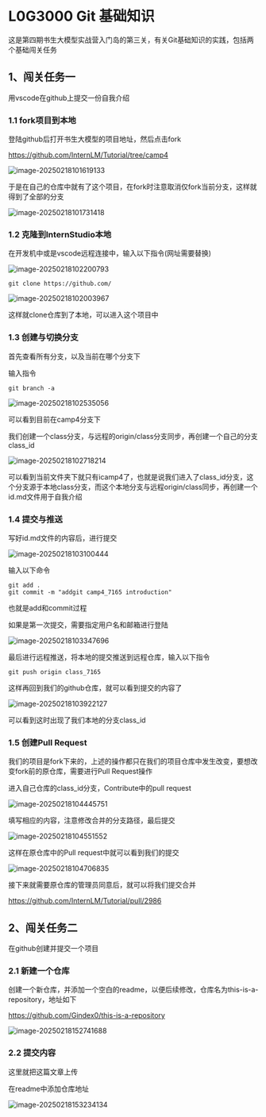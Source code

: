 # L0G3000 Git 基础知识

这是第四期书生大模型实战营入门岛的第三关，有关Git基础知识的实践，包括两个基础闯关任务

## 1、闯关任务一

用vscode在github上提交一份自我介绍

### 1.1 fork项目到本地

登陆github后打开书生大模型的项目地址，然后点击fork

https://github.com/InternLM/Tutorial/tree/camp4

![image-20250218101619133](C:\Users\Index\AppData\Roaming\Typora\typora-user-images\image-20250218101619133.png)

于是在自己的仓库中就有了这个项目，在fork时注意取消仅fork当前分支，这样就得到了全部的分支

![image-20250218101731418](C:\Users\Index\AppData\Roaming\Typora\typora-user-images\image-20250218101731418.png)

### 1.2 克隆到InternStudio本地

在开发机中或是vscode远程连接中，输入以下指令(网址需要替换)

![image-20250218102200793](C:\Users\Index\AppData\Roaming\Typora\typora-user-images\image-20250218102200793.png)

```
git clone https://github.com/
```

![image-20250218102003967](C:\Users\Index\AppData\Roaming\Typora\typora-user-images\image-20250218102003967.png)

这样就clone仓库到了本地，可以进入这个项目中

### 1.3 创建与切换分支

首先查看所有分支，以及当前在哪个分支下

输入指令

```
git branch -a
```

![image-20250218102535056](C:\Users\Index\AppData\Roaming\Typora\typora-user-images\image-20250218102535056.png)

可以看到目前在camp4分支下

我们创建一个class分支，与远程的origin/class分支同步，再创建一个自己的分支class_id

![image-20250218102718214](C:\Users\Index\AppData\Roaming\Typora\typora-user-images\image-20250218102718214.png)

可以看到当前文件夹下就只有icamp4了，也就是说我们进入了class_id分支，这个分支源于本地class分支，而这个本地分支与远程origin/class同步，再创建一个id.md文件用于自我介绍

### 1.4 提交与推送

写好id.md文件的内容后，进行提交

![image-20250218103100444](C:\Users\Index\AppData\Roaming\Typora\typora-user-images\image-20250218103100444.png)

输入以下命令

```
git add .
git commit -m "addgit camp4_7165 introduction"
```

也就是add和commit过程

如果是第一次提交，需要指定用户名和邮箱进行登陆

![image-20250218103347696](C:\Users\Index\AppData\Roaming\Typora\typora-user-images\image-20250218103347696.png)

最后进行远程推送，将本地的提交推送到远程仓库，输入以下指令

```
git push origin class_7165
```

这样再回到我们的github仓库，就可以看到提交的内容了

![image-20250218103922127](C:\Users\Index\AppData\Roaming\Typora\typora-user-images\image-20250218103922127.png)

可以看到这时出现了我们本地的分支class_id

### 1.5 创建Pull Request

我们的项目是fork下来的，上述的操作都只在我们的项目仓库中发生改变，要想改变fork前的原仓库，需要进行Pull Request操作

进入自己仓库的class_id分支，Contribute中的pull request

![image-20250218104445751](C:\Users\Index\AppData\Roaming\Typora\typora-user-images\image-20250218104445751.png)

填写相应的内容，注意修改合并的分支路径，最后提交

![image-20250218104551552](C:\Users\Index\AppData\Roaming\Typora\typora-user-images\image-20250218104551552.png)

这样在原仓库中的Pull request中就可以看到我们的提交

![image-20250218104706835](C:\Users\Index\AppData\Roaming\Typora\typora-user-images\image-20250218104706835.png)

接下来就需要原仓库的管理员同意后，就可以将我们提交合并

https://github.com/InternLM/Tutorial/pull/2986

## 2、闯关任务二

在github创建并提交一个项目

### 2.1 新建一个仓库

创建一个新仓库，并添加一个空白的readme，以便后续修改，仓库名为this-is-a-repository，地址如下

https://github.com/Gindex0/this-is-a-repository

![image-20250218152741688](C:\Users\Index\AppData\Roaming\Typora\typora-user-images\image-20250218152741688.png)

### 2.2 提交内容

这里就把这篇文章上传



在readme中添加仓库地址

![image-20250218153234134](C:\Users\Index\AppData\Roaming\Typora\typora-user-images\image-20250218153234134.png)